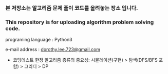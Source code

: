 ### 본 저장소는 알고리즘 문제 풀이 코드를 올려놓는 장소 입니다.
### This repository is for uploading algorithm problem solving code.

programing language : Python3

e-mail address : dorothy.lee.723@gmail.com

- 코딩테스트 한정 알고리즘 종류의 중요성: 시뮬레이션(구현) > 탐색(DFS/BFS 포함) > 그리디 > DP
